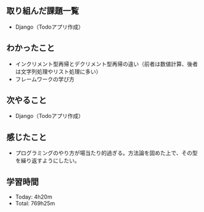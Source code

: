 ## 取り組んだ課題一覧
- Django（Todoアプリ作成）
## わかったこと
- インクリメント型再帰とデクリメント型再帰の違い（前者は数値計算、後者は文字列処理やリスト処理に多い）
- フレームワークの学び方
## 次やること
- Django（Todoアプリ作成）
## 感じたこと
- プログラミングのやり方が場当たり的過ぎる。方法論を固めた上で、その型を繰り返すようにしたい。
## 学習時間
- Today: 4h20m
- Total: 769h25m
